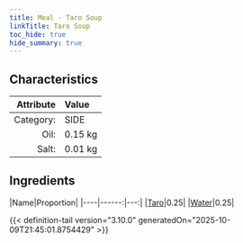 ```yaml
---
title: Meal - Taro Soup
linkTitle: Taro Soup
toc_hide: true
hide_summary: true
---
```

<!-- This is generated by the MarsSim HelpGenertor, do not edit. -->


## Characteristics

| Attribute   | Value |
|--------:|:------|
|Category:|SIDE|
|Oil:|0.15 kg|
|Salt:|0.01 kg|

## Ingredients

|Name|Proportion|
|----|------:|---:|
|[Taro](/docs/definitions/resource/taro)|0.25|
|[Water](/docs/definitions/resource/water)|0.25|




{{< definition-tail version="3.10.0" generatedOn="2025-10-09T21:45:01.8754429" >}}

